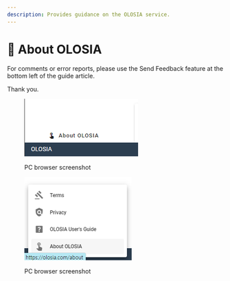 ```yaml
---
description: Provides guidance on the OLOSIA service.
---
```


# 🐝 About OLOSIA

For comments or error reports, please use the Send Feedback feature at the bottom left of the guide article.

Thank you.

<figure><img src=".gitbook/assets/about.png" alt=""><figcaption><p>PC browser screenshot</p></figcaption></figure>

<figure><img src=".gitbook/assets/about-menu.png" alt=""><figcaption><p>PC browser screenshot</p></figcaption></figure>
